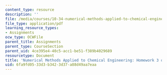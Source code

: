 ```yaml
---
content_type: resource
description: ''
file: /media/courses/10-34-numerical-methods-applied-to-chemical-engineering-fall-2015/6fa9fd0533d3b3423d37a88d49aa7eaa_MIT10_34F15_Homework3.pdf
file_type: application/pdf
learning_resource_types:
- Assignments
ocw_type: OCWFile
parent_title: Assignments
parent_type: CourseSection
parent_uid: 4ce395e4-40c5-acc1-be51-f389b4029689
resourcetype: Document
title: 'Numerical Methods Applied to Chemical Engineering: Homework 3 on Optimization'
uid: 6fa9fd05-33d3-b342-3d37-a88d49aa7eaa
---
```

